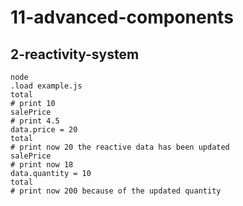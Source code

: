 # 11-advanced-components

## 2-reactivity-system

```
node 
.load example.js
total 
# print 10
salePrice 
# print 4.5
data.price = 20
total
# print now 20 the reactive data has been updated
salePrice
# print now 18
data.quantity = 10
total
# print now 200 because of the updated quantity
```